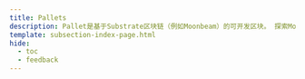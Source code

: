 ```yaml
---
title: Pallets
description: Pallet是基于Substrate区块链（例如Moonbeam）的可开发区块。 探索Moonbeam上可用的Pallet及其公开的功能。
template: subsection-index-page.html
hide:
  - toc
  - feedback
---
```


